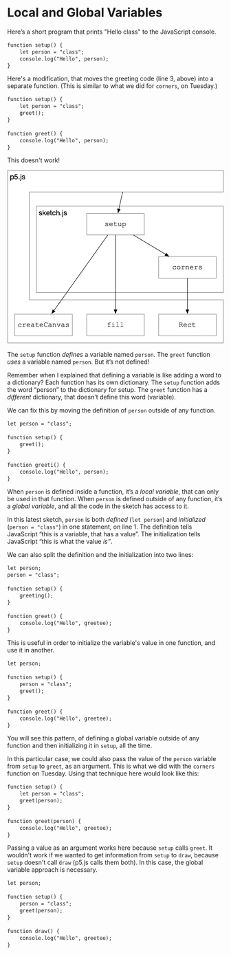 # Local and Global Variables

Here’s a short program that prints "Hello class" to the JavaScript console.

```text
function setup() {
    let person = "class";
    console.log("Hello", person);
}
```

Here's a modification, that moves the greeting code \(line 3, above\) into a separate function. \(This is similar to what we did for `corners`, on Tuesday.\)

```text
function setup() {
    let person = "class";
    greet();
}

function greet() {
    console.log("Hello", person);
}
```

This doesn't work!

![](../.gitbook/assets/image%20%2814%29.png)

 The `setup` function _defines_ a variable named `person`. The `greet` function _uses_ a variable named `person`. But it’s not defined!

Remember when I explained that defining a variable is like adding a word to a dictionary? Each function has its own dictionary. The `setup` function adds the word “person” to the dictionary for setup. The `greet` function has a _different_ dictionary, that doesn't define this word \(variable\).

We can fix this by moving the definition of `person` outside of any function.

```text
let person = "class";

function setup() {
    greet();
}

function greeti() {
    console.log("Hello", person);
}
```

When `person` is defined inside a function, it’s a _local variable_, that can only be used in that function. When `person` is defined outside of any function, it’s a _global variable_, and all the code in the sketch has access to it.

In this latest sketch, `person` is both _defined_ \(`let person`\) and _initialized_ \(`person = "class"`\) in one statement, on line 1. The definition tells JavaScript “this is a variable, that has a value”. The initialization tells JavaScript “this is what the value _is”_.

We can also split the definition and the initialization into two lines:

```text
let person;
person = "class";

function setup() {
    greeting();
}

function greet() {
    console.log("Hello", greetee);
}
```

This is useful in order to initialize the variable's value in one function, and use it in another.

```text
let person;

function setup() {
    person = "class";
    greet();
}

function greet() {
    console.log("Hello", greetee);
}
```

You will see this pattern, of defining a global variable outside of any function and then initializing it in `setup`, all the time.

In this particular case, we could also pass the value of the `person` variable from `setup` to `greet`, as an argument. This is what we did with the `corners` function on Tuesday. Using that technique here would look like this:

```text
function setup() {
    let person = "class";
    greet(person);
}

function greet(person) {
    console.log("Hello", greetee);
}
```

Passing a value as an argument works here because `setup` calls `greet`. It wouldn't work if we wanted to get information from `setup` to `draw`, because `setup` doesn't call `draw` \(p5.js calls them both\). In this case, the global variable approach is necessary.

```text
let person;

function setup() {
    person = "class";
    greet(person);
}

function draw() {
    console.log("Hello", greetee);
}
```



